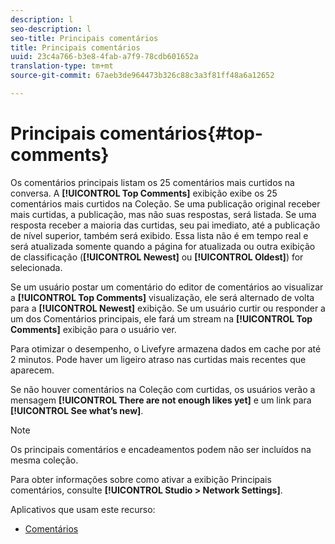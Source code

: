 ```yaml
---
description: l
seo-description: l
seo-title: Principais comentários
title: Principais comentários
uuid: 23c4a766-b3e8-4fab-a7f9-78cdb601652a
translation-type: tm+mt
source-git-commit: 67aeb3de964473b326c88c3a3f81ff48a6a12652

---
```



# Principais comentários{#top-comments}

Os comentários principais listam os 25 comentários mais curtidos na conversa. A **[!UICONTROL Top Comments]** exibição exibe os 25 comentários mais curtidos na Coleção. Se uma publicação original receber mais curtidas, a publicação, mas não suas respostas, será listada. Se uma resposta receber a maioria das curtidas, seu pai imediato, até a publicação de nível superior, também será exibido. Essa lista não é em tempo real e será atualizada somente quando a página for atualizada ou outra exibição de classificação (**[!UICONTROL Newest]** ou **[!UICONTROL Oldest]**) for selecionada.

Se um usuário postar um comentário do editor de comentários ao visualizar a **[!UICONTROL Top Comments]** visualização, ele será alternado de volta para a **[!UICONTROL Newest]** exibição. Se um usuário curtir ou responder a um dos Comentários principais, ele fará um stream na **[!UICONTROL Top Comments]** exibição para o usuário ver.

Para otimizar o desempenho, o Livefyre armazena dados em cache por até 2 minutos. Pode haver um ligeiro atraso nas curtidas mais recentes que aparecem.

Se não houver comentários na Coleção com curtidas, os usuários verão a mensagem **[!UICONTROL There are not enough likes yet]** e um link para **[!UICONTROL See what’s new]**.

>[!NOTE]
>
>Os principais comentários e encadeamentos podem não ser incluídos na mesma coleção.

Para obter informações sobre como ativar a exibição Principais comentários, consulte **[!UICONTROL Studio > Network Settings]**.

Aplicativos que usam este recurso:

* [Comentários](/help/using/c-about-apps/c-comments/c-comments.md)

